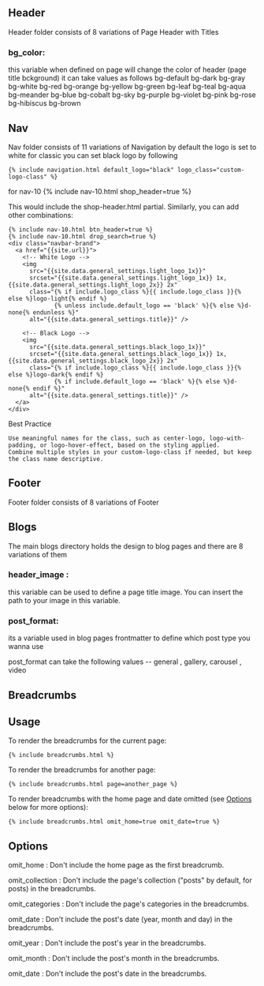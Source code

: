 ## Header

Header folder consists of 8 variations of Page Header with Titles

### bg_color: 
this variable when defined on page will change the color of header (page title bckground)
it can take values as follows 
    bg-default
    bg-dark
    bg-gray
    bg-white
    bg-red
	bg-orange
	bg-yellow
	bg-green
	bg-leaf
	bg-teal
	bg-aqua
	bg-meander
	bg-blue
	bg-cobalt
	bg-sky
	bg-purple
	bg-violet
	bg-pink
	bg-rose
	bg-hibiscus
	bg-brown

## Nav

Nav folder consists of 11 variations of Navigation 
 by default the logo is set to white for classic 
 you can set black logo by following 

 	{% include navigation.html default_logo="black" logo_class="custom-logo-class" %}

for nav-10 
	{% include nav-10.html shop_header=true %}

This would include the shop-header.html partial. Similarly, you can add other combinations:

	{% include nav-10.html btn_header=true %}
	{% include nav-10.html drop_search=true %}
    <div class="navbar-brand">
      <a href="{{site.url}}">
        <!-- White Logo -->
        <img 
          src="{{site.data.general_settings.light_logo_1x}}" 
          srcset="{{site.data.general_settings.light_logo_1x}} 1x, {{site.data.general_settings.light_logo_2x}} 2x"
          class="{% if include.logo_class %}{{ include.logo_class }}{% else %}logo-light{% endif %} 
                 {% unless include.default_logo == 'black' %}{% else %}d-none{% endunless %}" 
          alt="{{site.data.general_settings.title}}" />
        
        <!-- Black Logo -->
        <img 
          src="{{site.data.general_settings.black_logo_1x}}" 
          srcset="{{site.data.general_settings.black_logo_1x}} 1x, {{site.data.general_settings.black_logo_2x}} 2x"
          class="{% if include.logo_class %}{{ include.logo_class }}{% else %}logo-dark{% endif %} 
                 {% if include.default_logo == 'black' %}{% else %}d-none{% endif %}" 
          alt="{{site.data.general_settings.title}}" />
      </a>
    </div>

Best Practice

    Use meaningful names for the class, such as center-logo, logo-with-padding, or logo-hover-effect, based on the styling applied.
    Combine multiple styles in your custom-logo-class if needed, but keep the class name descriptive.


## Footer

Footer folder consists of 8 variations of Footer 

## Blogs

The main blogs directory holds the design to blog pages and there are 8 variations of them

### header_image : 
this variable can be used to define a page title image. You can insert the path to your image in this variable.

### post_format:  
its a variable used in blog pages frontmatter to define which post type you wanna use

post_format can take the following values -- general , gallery, carousel , video

## Breadcrumbs
Usage
-----

To render the breadcrumbs for the current page:

    {% include breadcrumbs.html %}

To render the breadcrumbs for another page:

    {% include breadcrumbs.html page=another_page %}

To render breadcrumbs with the home page and date omitted (see [Options](#options) below
for more options):

    {% include breadcrumbs.html omit_home=true omit_date=true %}

Options
-------

omit_home
: Don't include the home page as the first breadcrumb.

omit_collection
: Don't include the page's collection ("posts" by default, for posts) in the breadcrumbs.

omit_categories
: Don't include the page's categories in the breadcrumbs.

omit_date
: Don't include the post's date (year, month and day) in the breadcrumbs.

omit_year
: Don't include the post's year in the breadcrumbs.

omit_month
: Don't include the post's month in the breadcrumbs.

omit_date
: Don't include the post's date in the breadcrumbs.